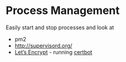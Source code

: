 # Process Management

Easily start and stop processes and look at

- pm2
- http://supervisord.org/
-  [Let’s Encrypt](https://letsencrypt.org/) - running [certbot](https://certbot.eff.org/)

